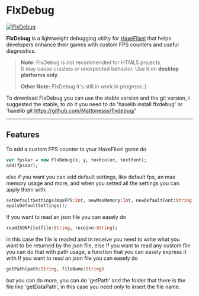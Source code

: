 # FlxDebug
[![FlxDebug](https://badgen.net/haxelib/d/flxdebug?color=blue)](https://lib.haxe.org/p/flxdebug/)

**FlxDebug** is a lightweight debugging utility for [HaxeFlixel](https://haxeflixel.com/) that helps developers enhance their games with custom FPS counters and useful diagnostics.

> **Note:** FlxDebug is not recommended for HTML5 projects.  
> It may cause crashes or unexpected behavior. Use it on **desktop platforms only**.
>
> **Other Note:** FlxDebug it's still in work in progress :)

To download FlxDebug you can use the stable version and the git version, i suggested the stable, to do it you need to do 'haxelib install flxdebug' or 'haxelib git https://github.com/Mattonesss/flxdebug/'

---

## Features

To add a custom FPS counter to your HaxeFlixel game do
```haxe
var fpsVar = new FlxDebug(x, y, textcolor, textfont);
add(fpsVar);
```

else if you want you can add default settings, like default fps, an max memory usage and more, and when you setted all the settings you can apply them with:
```haxe
setDefaultSettings(maxFPS:Int, newMaxMemory:Int, newDefaultFont:String, newDefaultSize:Int, newDefaultColor:Int);
applyDefaultSettings();
```

If you want to read an json file you can easely do
```haxe
readJSONFile(file:String, receive:String);
```
in this case the file is readed and in receive you need to write what you want to be returned by the json file,
else if you want to read any custom file you can do that with path usage, a function that you can easely express it with
If you want to read an json file you can easely do
```haxe
getPath(path:String, fileName:String)
```
but you can do more, you can do 'getPath' and the folder that there is the file like 'getDataPath', in this case you need only to insert the file name.
